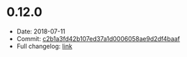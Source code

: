 # 0.12.0
  - Date: 2018-07-11
  - Commit: [c2b1a3fd42b107ed37a1d0006058ae9d2df4baaf](https://github.com/OpenSpace/OpenSpace/commit/c2b1a3fd42b107ed37a1d0006058ae9d2df4baaf)
 - Full changelog: [link](https://github.com/OpenSpace/OpenSpace/releases/tag/releases%2Fv0.19.1)
